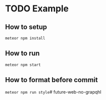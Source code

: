 # TODO Example

## How to setup
`
meteor npm install
`
## How to run
`
meteor npm start
`
## How to format before commit
`
meteor npm run style
`# future-web-no-grapqhl

